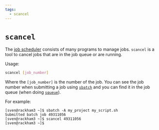 ```yaml
---
tags:
  - scancel
---
```


# `scancel`

The [job scheduler](../cluster_guides/slurm.md) consists of many
programs to manage jobs.
`scancel` is a tool to cancel jobs that are in the job queue or are running.

Usage:

```bash
scancel [job_number]
```

Where the `[job_number]` is the number of the job.
You can see the job number when submitting a job using [`sbatch`](sbatch.md)
and you can find it in the job queue (when doing [`squeue`](squeue.md)).

For example:

```
[sven@rackham3 ~]$ sbatch -A my_project my_script.sh 
Submitted batch job 49311056
[sven@rackham3 ~]$ scancel 49311056
[sven@rackham3 ~]$ 
```
